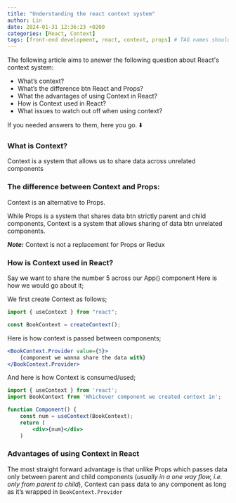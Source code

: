 ```yaml
---
title: "Understanding the react context system"
author: Lin
date: 2024-01-31 12:36:23 +0200
categories: [React, Context]
tags: [front-end development, react, context, props] # TAG names should always be lowercase
---
```


The following article aims to answer the following question about React's context system:

- What’s context?
- What’s the difference btn React and Props?
- What the advantages of using Context in React?
- How is Context used in React?
- What issues to watch out off when using context?

If you needed answers to them, here you go. ⬇️

### **What is Context?**

Context is a system that allows us to share data across unrelated components

### **The difference between Context and Props:**

Context is an alternative to Props.

While Props is a system that shares data btn strictly parent and child components, Context is a system that allows sharing of data btn unrelated components.

**_Note:_** Context is not a replacement for Props or Redux

### **How is Context used in React?**

Say we want to share the number 5 across our App() component Here is how we would go about it;

We first create Context as follows;

```jsx
import { useContext } from "react";

const BookContext = createContext();
```

Here is how context is passed between components;

```jsx
<BookContext.Provider value={5}>
	{component we wanna share the data with}
</BookContext.Provider>
```

And here is how Context is consumed/used;

```jsx
import { useContext } from 'react';
import BookContext from 'Whichever component we created context in';

function Component() {
	const num = useContext(BookContext);
	return (
		<div>{num}</div>
	)
```

### Advantages of using Context in React

The most straight forward advantage is that unlike Props which passes data only between parent and child components (_usually in a one way flow, i.e. only from parent to child_), Context can pass data to any component as long as it’s wrapped in `BookContext.Provider`
